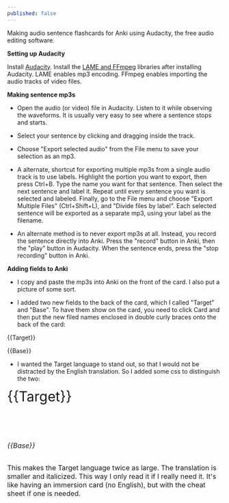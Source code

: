 ```yaml
---
published: false
---
```


Making audio sentence flashcards for Anki using Audacity, the free audio editing software.

**Setting up Audacity**

Install [Audacity](http://audacityteam.org/). Install the [LAME and FFmpeg](http://lame.buanzo.org/) libraries after installing Audacity. LAME enables mp3 encoding. FFmpeg enables importing the audio tracks of video files.

**Making sentence mp3s**

- Open the audio (or video) file in Audacity. Listen to it while observing the waveforms. It is usually very easy to see where a sentence stops and starts.

- Select your sentence by clicking and dragging inside the track.

- Choose "Export selected audio" from the File menu to save your selection as an mp3.

- A alternate, shortcut for exporting multiple mp3s from a single audio track is to use labels. Highlight the portion you want to export, then press Ctrl+B. Type the name you want for that sentence. Then select the next sentence and label it. Repeat until every sentence you want is selected and labeled. Finally, go to the File menu and choose "Export Multiple Files" (Ctrl+Shift+L), and  "Divide files by label". Each selected sentence will be exported  as a separate mp3, using your label as the filename.

- An alternate method is to never export mp3s at all. Instead, you record the sentence directly into Anki. Press the "record" button in Anki, then the "play" button in Audacity. When the sentence ends, press the "stop recording" button in Anki.

**Adding fields to Anki**

- I copy and paste the mp3s into Anki on the front of the card. I also put a picture of some sort.

- I added two new fields to the back of the card, which I called "Target" and "Base". To have them show on the card, you need to click Card and then put the new filed names enclosed in double curly braces onto the back of the card:

{{Target}}

{{Base}}

- I wanted the Target language to stand out, so that I would not be distracted by the English translation. So I added some css to distinguish the two:

<font size="6">{{Target}}

<br>

<font size="3"><i>{{Base}}</i>

This makes the Target language twice as large. The translation is smaller and italicized. This way I only read it if I really need it. It's like having an immersion card (no English), but with the cheat sheet if one is needed.

